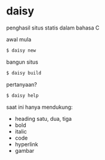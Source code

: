# daisy

penghasil situs statis dalam bahasa C

awal mula
```bash
$ daisy new
```

bangun situs
```bash
$ daisy build
```

pertanyaan?
```bash
$ daisy help
```

saat ini hanya mendukung:
- heading satu, dua, tiga
- bold
- italic
- code
- hyperlink
- gambar
